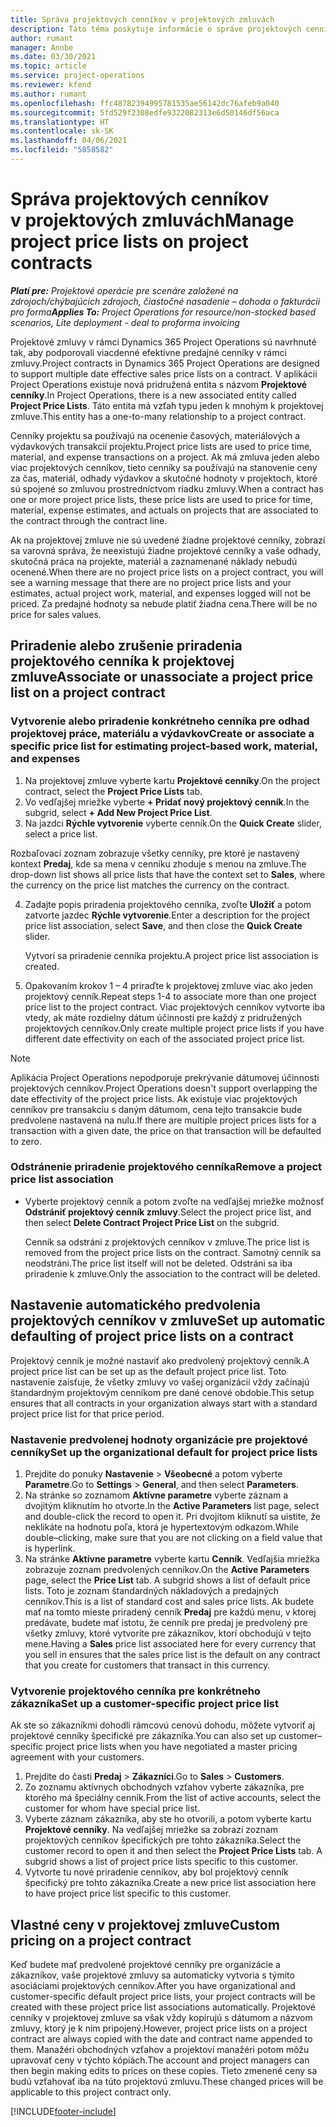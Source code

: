 ```yaml
---
title: Správa projektových cenníkov v projektových zmluvách
description: Táto téma poskytuje informácie o správe projektových cenníkov v projektových zmluvách.
author: rumant
manager: Annbe
ms.date: 03/30/2021
ms.topic: article
ms.service: project-operations
ms.reviewer: kfend
ms.author: rumant
ms.openlocfilehash: ffc48782394995781535ae56142dc76afeb9a040
ms.sourcegitcommit: 5fd529f2308edfe9322082313e6d50146df56aca
ms.translationtype: HT
ms.contentlocale: sk-SK
ms.lasthandoff: 04/06/2021
ms.locfileid: "5858582"
---
```

# <a name="manage-project-price-lists-on-project-contracts"></a><span data-ttu-id="ee2e6-103">Správa projektových cenníkov v projektových zmluvách</span><span class="sxs-lookup"><span data-stu-id="ee2e6-103">Manage project price lists on project contracts</span></span>

<span data-ttu-id="ee2e6-104">_**Platí pre:** Projektové operácie pre scenáre založené na zdrojoch/chýbajúcich zdrojoch, čiastočné nasadenie – dohoda o fakturácii pro forma_</span><span class="sxs-lookup"><span data-stu-id="ee2e6-104">_**Applies To:** Project Operations for resource/non-stocked based scenarios, Lite deployment - deal to proforma invoicing_</span></span>

<span data-ttu-id="ee2e6-105">Projektové zmluvy v rámci Dynamics 365 Project Operations sú navrhnuté tak, aby podporovali viacdenné efektívne predajné cenníky v rámci zmluvy.</span><span class="sxs-lookup"><span data-stu-id="ee2e6-105">Project contracts in Dynamics 365 Project Operations are designed to support multiple date effective sales price lists on a contract.</span></span> <span data-ttu-id="ee2e6-106">V aplikácii Project Operations existuje nová pridružená entita s názvom **Projektové cenníky**.</span><span class="sxs-lookup"><span data-stu-id="ee2e6-106">In Project Operations, there is a new associated entity called **Project Price Lists**.</span></span> <span data-ttu-id="ee2e6-107">Táto entita má vzťah typu jeden k mnohým k projektovej zmluve.</span><span class="sxs-lookup"><span data-stu-id="ee2e6-107">This entity has a one-to-many relationship to a project contract.</span></span>

<span data-ttu-id="ee2e6-108">Cenníky projektu sa používajú na ocenenie časových, materiálových a výdavkových transakcií projektu.</span><span class="sxs-lookup"><span data-stu-id="ee2e6-108">Project price lists are used to price time, material, and expense transactions on a project.</span></span> <span data-ttu-id="ee2e6-109">Ak má zmluva jeden alebo viac projektových cenníkov, tieto cenníky sa používajú na stanovenie ceny za čas, materiál, odhady výdavkov a skutočné hodnoty v projektoch, ktoré sú spojené so zmluvou prostredníctvom riadku zmluvy.</span><span class="sxs-lookup"><span data-stu-id="ee2e6-109">When a contract has one or more project price lists, these price lists are used to price for time, material, expense estimates, and actuals on projects that are associated to the contract through the contract line.</span></span>

<span data-ttu-id="ee2e6-110">Ak na projektovej zmluve nie sú uvedené žiadne projektové cenníky, zobrazí sa varovná správa, že neexistujú žiadne projektové cenníky a vaše odhady, skutočná práca na projekte, materiál a zaznamenané náklady nebudú ocenené.</span><span class="sxs-lookup"><span data-stu-id="ee2e6-110">When there are no project price lists on a project contract, you will see a warning message that there are no project price lists and your estimates, actual project work, material, and expenses logged will not be priced.</span></span> <span data-ttu-id="ee2e6-111">Za predajné hodnoty sa nebude platiť žiadna cena.</span><span class="sxs-lookup"><span data-stu-id="ee2e6-111">There will be no price for sales values.</span></span>

## <a name="associate-or-unassociate-a-project-price-list-on-a-project-contract"></a><span data-ttu-id="ee2e6-112">Priradenie alebo zrušenie priradenia projektového cenníka k projektovej zmluve</span><span class="sxs-lookup"><span data-stu-id="ee2e6-112">Associate or unassociate a project price list on a project contract</span></span>

### <a name="create-or-associate-a-specific-price-list-for-estimating-project-based-work-material-and-expenses"></a><span data-ttu-id="ee2e6-113">Vytvorenie alebo priradenie konkrétneho cenníka pre odhad projektovej práce, materiálu a výdavkov</span><span class="sxs-lookup"><span data-stu-id="ee2e6-113">Create or associate a specific price list for estimating project-based work, material, and expenses</span></span>

1. <span data-ttu-id="ee2e6-114">Na projektovej zmluve vyberte kartu **Projektové cenníky**.</span><span class="sxs-lookup"><span data-stu-id="ee2e6-114">On the project contract, select the **Project Price Lists** tab.</span></span>
2. <span data-ttu-id="ee2e6-115">Vo vedľajšej mriežke vyberte **+ Pridať nový projektový cenník**.</span><span class="sxs-lookup"><span data-stu-id="ee2e6-115">In the subgrid, select **+ Add New Project Price List**.</span></span>
3. <span data-ttu-id="ee2e6-116">Na jazdci **Rýchle vytvorenie** vyberte cenník.</span><span class="sxs-lookup"><span data-stu-id="ee2e6-116">On the **Quick Create** slider, select a price list.</span></span> 

  <span data-ttu-id="ee2e6-117">Rozbaľovací zoznam zobrazuje všetky cenníky, pre ktoré je nastavený kontext **Predaj**, kde sa mena v cenníku zhoduje s menou na zmluve.</span><span class="sxs-lookup"><span data-stu-id="ee2e6-117">The drop-down list shows all price lists that have the context set to **Sales**, where the currency on the price list matches the currency on the contract.</span></span>
  
4. <span data-ttu-id="ee2e6-118">Zadajte popis priradenia projektového cenníka, zvoľte **Uložiť** a potom zatvorte jazdec **Rýchle vytvorenie**.</span><span class="sxs-lookup"><span data-stu-id="ee2e6-118">Enter a description for the project price list association, select **Save**, and then close the **Quick Create** slider.</span></span>

   <span data-ttu-id="ee2e6-119">Vytvorí sa priradenie cenníka projektu.</span><span class="sxs-lookup"><span data-stu-id="ee2e6-119">A project price list association is created.</span></span>
   
5. <span data-ttu-id="ee2e6-120">Opakovaním krokov 1 – 4 priraďte k projektovej zmluve viac ako jeden projektový cenník.</span><span class="sxs-lookup"><span data-stu-id="ee2e6-120">Repeat steps 1-4 to associate more than one project price list to the project contract.</span></span> <span data-ttu-id="ee2e6-121">Viac projektových cenníkov vytvorte iba vtedy, ak máte rozdielny dátum účinnosti pre každý z pridružených projektových cenníkov.</span><span class="sxs-lookup"><span data-stu-id="ee2e6-121">Only create multiple project price lists if you have different date effectivity on each of the associated project price list.</span></span>

> [!NOTE]
> <span data-ttu-id="ee2e6-122">Aplikácia Project Operations nepodporuje prekrývanie dátumovej účinnosti projektových cenníkov.</span><span class="sxs-lookup"><span data-stu-id="ee2e6-122">Project Operations doesn't support overlapping the date effectivity of the project price lists.</span></span> <span data-ttu-id="ee2e6-123">Ak existuje viac projektových cenníkov pre transakciu s daným dátumom, cena tejto transakcie bude predvolene nastavená na nulu.</span><span class="sxs-lookup"><span data-stu-id="ee2e6-123">If there are multiple project prices lists for a transaction with a given date, the price on that transaction will be defaulted to zero.</span></span>

### <a name="remove-a-project-price-list-association"></a><span data-ttu-id="ee2e6-124">Odstránenie priradenie projektového cenníka</span><span class="sxs-lookup"><span data-stu-id="ee2e6-124">Remove a project price list association</span></span>

- <span data-ttu-id="ee2e6-125">Vyberte projektový cenník a potom zvoľte na vedľajšej mriežke možnosť **Odstrániť projektový cenník zmluvy**.</span><span class="sxs-lookup"><span data-stu-id="ee2e6-125">Select the project price list, and then select **Delete Contract Project Price List** on the subgrid.</span></span> 

  <span data-ttu-id="ee2e6-126">Cenník sa odstráni z projektových cenníkov v zmluve.</span><span class="sxs-lookup"><span data-stu-id="ee2e6-126">The price list is removed from the project price lists on the contract.</span></span> <span data-ttu-id="ee2e6-127">Samotný cenník sa neodstráni.</span><span class="sxs-lookup"><span data-stu-id="ee2e6-127">The price list itself will not be deleted.</span></span> <span data-ttu-id="ee2e6-128">Odstráni sa iba priradenie k zmluve.</span><span class="sxs-lookup"><span data-stu-id="ee2e6-128">Only the association to the contract will be deleted.</span></span>

## <a name="set-up-automatic-defaulting-of-project-price-lists-on-a-contract"></a><span data-ttu-id="ee2e6-129">Nastavenie automatického predvolenia projektových cenníkov v zmluve</span><span class="sxs-lookup"><span data-stu-id="ee2e6-129">Set up automatic defaulting of project price lists on a contract</span></span>

<span data-ttu-id="ee2e6-130">Projektový cenník je možné nastaviť ako predvolený projektový cenník.</span><span class="sxs-lookup"><span data-stu-id="ee2e6-130">A project price list can be set up as the default project price list.</span></span> <span data-ttu-id="ee2e6-131">Toto nastavenie zaisťuje, že všetky zmluvy vo vašej organizácii vždy začínajú štandardným projektovým cenníkom pre dané cenové obdobie.</span><span class="sxs-lookup"><span data-stu-id="ee2e6-131">This setup ensures that all contracts in your organization always start with a standard project price list for that price period.</span></span>

### <a name="set-up-the-organizational-default-for-project-price-lists"></a><span data-ttu-id="ee2e6-132">Nastavenie predvolenej hodnoty organizácie pre projektové cenníky</span><span class="sxs-lookup"><span data-stu-id="ee2e6-132">Set up the organizational default for project price lists</span></span>

1. <span data-ttu-id="ee2e6-133">Prejdite do ponuky **Nastavenie** > **Všeobecné** a potom vyberte **Parametre**.</span><span class="sxs-lookup"><span data-stu-id="ee2e6-133">Go to **Settings** > **General**, and then select **Parameters**.</span></span>
2. <span data-ttu-id="ee2e6-134">Na stránke so zoznamom **Aktívne parametre** vyberte záznam a dvojitým kliknutím ho otvorte.</span><span class="sxs-lookup"><span data-stu-id="ee2e6-134">In the **Active Parameters** list page, select and double-click the record to open it.</span></span> <span data-ttu-id="ee2e6-135">Pri dvojitom kliknutí sa uistite, že neklikáte na hodnotu poľa, ktorá je hypertextovým odkazom.</span><span class="sxs-lookup"><span data-stu-id="ee2e6-135">While double–clicking, make sure that you are not clicking on a field value that is hyperlink.</span></span> 
3. <span data-ttu-id="ee2e6-136">Na stránke **Aktívne parametre** vyberte kartu **Cenník**. Vedľajšia mriežka zobrazuje zoznam predvolených cenníkov.</span><span class="sxs-lookup"><span data-stu-id="ee2e6-136">On the **Active Parameters** page, select the **Price List** tab. A subgrid shows a list of default price lists.</span></span> <span data-ttu-id="ee2e6-137">Toto je zoznam štandardných nákladových a predajných cenníkov.</span><span class="sxs-lookup"><span data-stu-id="ee2e6-137">This is a list of standard cost and sales price lists.</span></span> <span data-ttu-id="ee2e6-138">Ak budete mať na tomto mieste priradený cenník **Predaj** pre každú menu, v ktorej predávate, budete mať istotu, že cenník pre predaj je predvolený pre všetky zmluvy, ktoré vytvoríte pre zákazníkov, ktorí obchodujú v tejto mene.</span><span class="sxs-lookup"><span data-stu-id="ee2e6-138">Having a **Sales** price list associated here for every currency that you sell in ensures that the sales price list is the default on any contract that you create for customers that transact in this currency.</span></span>

### <a name="set-up-a-customer-specific-project-price-list"></a><span data-ttu-id="ee2e6-139">Vytvorenie projektového cenníka pre konkrétneho zákazníka</span><span class="sxs-lookup"><span data-stu-id="ee2e6-139">Set up a customer-specific project price list</span></span>

<span data-ttu-id="ee2e6-140">Ak ste so zákazníkmi dohodli rámcovú cenovú dohodu, môžete vytvoriť aj projektové cenníky špecifické pre zákazníka.</span><span class="sxs-lookup"><span data-stu-id="ee2e6-140">You can also set up customer–specific project price lists when you have negotiated a master pricing agreement with your customers.</span></span>

1. <span data-ttu-id="ee2e6-141">Prejdite do časti **Predaj** > **Zákazníci**.</span><span class="sxs-lookup"><span data-stu-id="ee2e6-141">Go to **Sales** > **Customers**.</span></span>
2. <span data-ttu-id="ee2e6-142">Zo zoznamu aktívnych obchodných vzťahov vyberte zákazníka, pre ktorého má špeciálny cenník.</span><span class="sxs-lookup"><span data-stu-id="ee2e6-142">From the list of active accounts, select the customer for whom have special price list.</span></span>
3. <span data-ttu-id="ee2e6-143">Vyberte záznam zákazníka, aby ste ho otvorili, a potom vyberte kartu **Projektové cenníky**. Na vedľajšej mriežke sa zobrazí zoznam projektových cenníkov špecifických pre tohto zákazníka.</span><span class="sxs-lookup"><span data-stu-id="ee2e6-143">Select the customer record to open it and then select the **Project Price Lists** tab. A subgrid shows a list of project price lists specific to this customer.</span></span> 
4. <span data-ttu-id="ee2e6-144">Vytvorte tu nové priradenie cenníkov, aby bol projektový cenník špecifický pre tohto zákazníka.</span><span class="sxs-lookup"><span data-stu-id="ee2e6-144">Create a new price list association here to have project price list specific to this customer.</span></span>

## <a name="custom-pricing-on-a-project-contract"></a><span data-ttu-id="ee2e6-145">Vlastné ceny v projektovej zmluve</span><span class="sxs-lookup"><span data-stu-id="ee2e6-145">Custom pricing on a project contract</span></span>

<span data-ttu-id="ee2e6-146">Keď budete mať predvolené projektové cenníky pre organizácie a zákazníkov, vaše projektové zmluvy sa automaticky vytvoria s týmito asociáciami projektových cenníkov.</span><span class="sxs-lookup"><span data-stu-id="ee2e6-146">After you have organizational and customer-specific default project price lists, your project contracts will be created with these project price list associations automatically.</span></span> <span data-ttu-id="ee2e6-147">Projektové cenníky v projektovej zmluve sa však vždy kopírujú s dátumom a názvom zmluvy, ktorý je k nim pripojený.</span><span class="sxs-lookup"><span data-stu-id="ee2e6-147">However, project price lists on a project contract are always copied with the date and contract name appended to them.</span></span> <span data-ttu-id="ee2e6-148">Manažéri obchodných vzťahov a projektoví manažéri potom môžu upravovať ceny v týchto kópiách.</span><span class="sxs-lookup"><span data-stu-id="ee2e6-148">The account and project managers can then begin making edits to prices on these copies.</span></span> <span data-ttu-id="ee2e6-149">Tieto zmenené ceny sa budú vzťahovať iba na túto projektovú zmluvu.</span><span class="sxs-lookup"><span data-stu-id="ee2e6-149">These changed prices will be applicable to this project contract only.</span></span>


[!INCLUDE[footer-include](../includes/footer-banner.md)]
